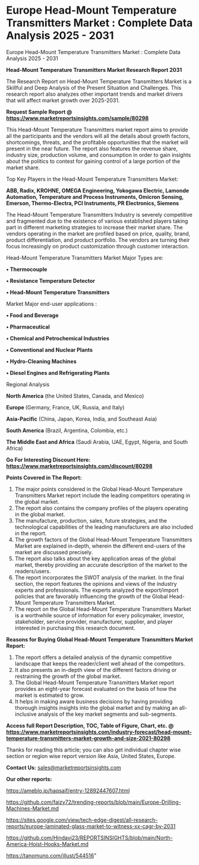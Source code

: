 # Europe Head-Mount Temperature Transmitters Market : Complete Data Analysis 2025 - 2031
Europe Head-Mount Temperature Transmitters Market : Complete Data Analysis 2025 - 2031

<strong>Head-Mount Temperature Transmitters Market Research Report 2031</strong>

The Research Report on Head-Mount Temperature Transmitters Market is a Skillful and Deep Analysis of the Present Situation and Challenges. This research report also analyzes other important trends and market drivers that will affect market growth over 2025-2031.

<strong>Request Sample Report @ <a href=https://www.marketreportsinsights.com/sample/80298>https://www.marketreportsinsights.com/sample/80298</a></strong>

This Head-Mount Temperature Transmitters market report aims to provide all the participants and the vendors will all the details about growth factors, shortcomings, threats, and the profitable opportunities that the market will present in the near future. The report also features the revenue share, industry size, production volume, and consumption in order to gain insights about the politics to contest for gaining control of a large portion of the market share.

Top Key Players in the Head-Mount Temperature Transmitters Market:

<strong>ABB, Radix, KROHNE, OMEGA Engineering, Yokogawa Electric, Lamonde Automation, Temperature and Process Instruments, Omicron Sensing, Emerson, Thermo-Electra, PCI Instruments, PR Electronics, Siemens</strong>

The Head-Mount Temperature Transmitters Industry is severely competitive and fragmented due to the existence of various established players taking part in different marketing strategies to increase their market share. The vendors operating in the market are profiled based on price, quality, brand, product differentiation, and product portfolio. The vendors are turning their focus increasingly on product customization through customer interaction.

Head-Mount Temperature Transmitters Market Major Types are:

<strong>• Thermocouple

• Resistance Temperature Detector

• Head-Mount Temperature Transmitters</strong>

Market Major end-user applications :

<strong>• Food and Beverage

• Pharmaceutical

• Chemical and Petrochemical Industries

• Conventional and Nuclear Plants

• Hydro-Cleaning Machines

• Diesel Engines and Refrigerating Plants</strong>

Regional Analysis

</u><strong><b>North America</b></strong> (the United States, Canada, and Mexico)

<strong><b>Europe </b></strong>(Germany, France, UK, Russia, and Italy)

<strong><b>Asia-Pacific</b></strong> (China, Japan, Korea, India, and Southeast Asia)

<strong><b>South America</b></strong> (Brazil, Argentina, Colombia, etc.)

<strong><b>The Middle East and Africa</b></strong> (Saudi Arabia, UAE, Egypt, Nigeria, and South Africa)

<strong>Go For Interesting Discount Here: <a href=https://www.marketreportsinsights.com/discount/80298>https://www.marketreportsinsights.com/discount/80298</a></strong>

<strong>Points Covered in The Report:</strong>
<ol>
  <li>The major points considered in the Global Head-Mount Temperature Transmitters Market report include the leading competitors operating in the global market.</li>
  <li>The report also contains the company profiles of the players operating in the global market.</li>
  <li>The manufacture, production, sales, future strategies, and the technological capabilities of the leading manufacturers are also included in the report.</li>
  <li>The growth factors of the Global Head-Mount Temperature Transmitters Market are explained in-depth, wherein the different end-users of the market are discussed precisely.</li>
  <li>The report also talks about the key application areas of the global market, thereby providing an accurate description of the market to the readers/users.</li>
  <li>The report incorporates the SWOT analysis of the market. In the final section, the report features the opinions and views of the industry experts and professionals. The experts analyzed the export/import policies that are favorably influencing the growth of the Global Head-Mount Temperature Transmitters Market.</li>
  <li>The report on the Global Head-Mount Temperature Transmitters Market is a worthwhile source of information for every policymaker, investor, stakeholder, service provider, manufacturer, supplier, and player interested in purchasing this research document.</li>
</ol>
<strong>Reasons for Buying Global Head-Mount Temperature Transmitters Market Report:</strong>

<ol>
  <li>The report offers a detailed analysis of the dynamic competitive landscape that keeps the reader/client well ahead of the competitors.</li>
  <li>It also presents an in-depth view of the different factors driving or restraining the growth of the global market.</li>
  <li>The Global Head-Mount Temperature Transmitters Market report provides an eight-year forecast evaluated on the basis of how the market is estimated to grow.</li>
  <li>It helps in making aware business decisions by having providing thorough insights insights into the global market and by making an all-inclusive analysis of the key market segments and sub-segments.</li>
</ol>
<strong>Access full Report Description, TOC, Table of Figure, Chart, etc. @ <a href=https://www.marketreportsinsights.com/industry-forecast/head-mount-temperature-transmitters-market-growth-and-size-2021-80298>https://www.marketreportsinsights.com/industry-forecast/head-mount-temperature-transmitters-market-growth-and-size-2021-80298</a></strong>


Thanks for reading this article; you can also get individual chapter wise section or region wise report version like Asia, United States, Europe.

<strong>Contact Us:</strong>
sales@marketreportsinsights.com

<strong>Our other reports:</strong>

<a href=https://ameblo.jp/haqsaif/entry-12892447607.html>https://ameblo.jp/haqsaif/entry-12892447607.html</a>

<a href=https://github.com/faizy72/trending-reports/blob/main/Europe-Drilling-Machines-Market.md>https://github.com/faizy72/trending-reports/blob/main/Europe-Drilling-Machines-Market.md</a>

<a href=https://sites.google.com/view/tech-edge-digest/all-research-reports/europe-laminated-glass-market-to-witness-xx-cagr-by-2031>https://sites.google.com/view/tech-edge-digest/all-research-reports/europe-laminated-glass-market-to-witness-xx-cagr-by-2031</a>

<a href=https://github.com/Hindavi23/REPORTSINSIGHTS/blob/main/North-America-Hoist-Hooks-Market.md>https://github.com/Hindavi23/REPORTSINSIGHTS/blob/main/North-America-Hoist-Hooks-Market.md</a>

<a href=https://tanomuno.com/illust/544516>https://tanomuno.com/illust/544516</a>"
